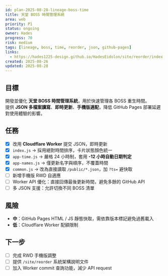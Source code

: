 ```yaml
---
id: plan-2025-08-28-lineage-boss-time
title: 天堂 BOSS 時間管理系統
area: web
priority: P1
status: ongoing
owner: Hades
progress: 70
risk: medium
tags: [lineage, boss, time, reorder, json, github-pages]
links:
  - https://hades1225-design.github.io/HadesEidolon/site/reorder/index.html
created: 2025-08-26
updated: 2025-08-28
---
```


## 目標
開發並優化 **天堂 BOSS 時間管理系統**，用於快速管理各 BOSS 重生時間。  
提供 **JSON 多檔案讀寫**、**即時更新**、**手機版適配**，降低 GitHub Pages 部署延遲對使用體驗的影響。

## 任務
- [x] 改用 **Cloudflare Worker** 提交 JSON，即時更新
- [x] `index.js` → 採用絕對時間排序，卡片狀態顏色統一
- [x] `app-time.js` → 嚴格 24 小時制，套用 **-12 小時自動日期判定**
- [x] `app-names.js` → 僅更新名字與順序，不覆蓋時間
- [x] `common.js` → 改為直接讀取 `/public/*.json`，加 `?ts=` 避快取
- [ ] 新增手機版 RWD 自適應
- [ ] Worker API 優化：直接回傳最後更新時間，避免多餘的 GitHub API
- [ ] 多 JSON 支援：允許切換不同 BOSS 清單

## 風險
- **中**：GitHub Pages HTML / JS 靜態快取，需依靠版本標記避免過舊載入
- **低**：Cloudflare Worker 配額限制

## 下一步
- [ ] 完成 RWD 手機版調整
- [ ] 提供 `/site/reorder` 系統架構說明文件
- [ ] 加入 Worker commit 查詢功能，減少 API request
